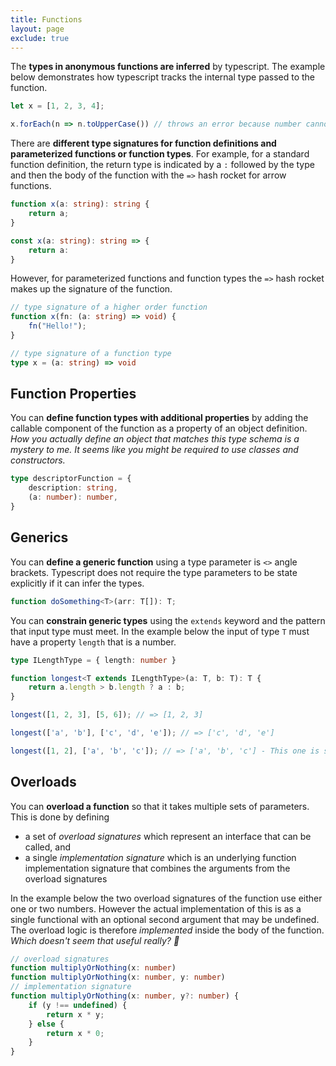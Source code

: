 ```yaml
---
title: Functions
layout: page
exclude: true
---
```


The **types in anonymous functions are inferred** by typescript. The example below demonstrates how typescript tracks the internal type passed to the function.
```ts
let x = [1, 2, 3, 4];

x.forEach(n => n.toUpperCase()) // throws an error because number cannot be converted to upper case
```

There are **different type signatures for function definitions and parameterized functions or function types**. For example, for a standard function definition, the return type is indicated by a `:` followed by the type and then the body of the function with the `=>` hash rocket for arrow functions.
```ts
function x(a: string): string {
    return a;
}

const x(a: string): string => {
    return a:
}
```

However, for parameterized functions and function types the `=>` hash rocket makes up the signature of the function.
```ts
// type signature of a higher order function
function x(fn: (a: string) => void) {
    fn("Hello!");
}

// type signature of a function type
type x = (a: string) => void
```

## Function Properties

You can **define function types with additional properties** by adding the callable component of the function as a property of an object definition. *How you actually define an object that matches this type schema is a mystery to me. It seems like you might be required to use classes and constructors.*
```ts
type descriptorFunction = {
    description: string,
    (a: number): number,
}
```

## Generics

You can **define a generic function** using a type parameter is `<>` angle brackets. Typescript does not require the type parameters to be state explicitly if it can infer the types.
```ts
function doSomething<T>(arr: T[]): T;
```

You can **constrain generic types** using the `extends` keyword and the pattern that input type must meet. In the example below the input of type `T` must have a property `length` that is a number.
```ts
type ILengthType = { length: number }

function longest<T extends ILengthType>(a: T, b: T): T {
    return a.length > b.length ? a : b;
}

longest([1, 2, 3], [5, 6]); // => [1, 2, 3]

longest(['a', 'b'], ['c', 'd', 'e']); // => ['c', 'd', 'e']

longest([1, 2], ['a', 'b', 'c']); // => ['a', 'b', 'c'] - This one is slightly weird, it feels like this should error
```

## Overloads

You can **overload a function** so that it takes multiple sets of parameters. This is done by defining 

- a set of *overload signatures* which represent an interface that can be called, and 
- a single *implementation signature* which is an underlying function implementation signature that combines the arguments from the overload signatures

In the example below the two overload signatures of the function use either one or two numbers. However the actual implementation of this is as a single functional with an optional second argument that may be undefined. The overload logic is therefore *implemented* inside the body of the function. *Which doesn't seem that useful really? 🤔*
```ts
// overload signatures
function multiplyOrNothing(x: number)
function multiplyOrNothing(x: number, y: number)
// implementation signature
function multiplyOrNothing(x: number, y?: number) {
    if (y !== undefined) {
        return x * y;
    } else {
        return x * 0;
    }
}
```
